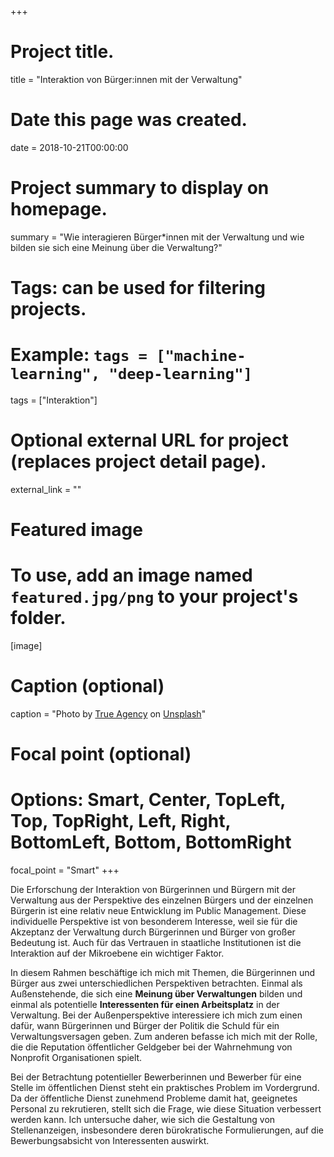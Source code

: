 +++
# Project title.
title = "Interaktion von Bürger:innen mit der Verwaltung"

# Date this page was created.
date = 2018-10-21T00:00:00

# Project summary to display on homepage.
summary = "Wie interagieren Bürger*innen mit der Verwaltung und wie bilden sie sich eine Meinung über die Verwaltung?"

# Tags: can be used for filtering projects.
# Example: `tags = ["machine-learning", "deep-learning"]`
tags = ["Interaktion"]

# Optional external URL for project (replaces project detail page).
external_link = ""

# Featured image
# To use, add an image named `featured.jpg/png` to your project's folder. 
[image]
  # Caption (optional)
  caption = "Photo by [True Agency](https://unsplash.com/@trueagency) on [Unsplash](https://unsplash.com/photos/JwP90y9wgr4)"
  
  # Focal point (optional)
  # Options: Smart, Center, TopLeft, Top, TopRight, Left, Right, BottomLeft, Bottom, BottomRight
  focal_point = "Smart"
+++


Die Erforschung der Interaktion von Bürgerinnen und Bürgern mit der Verwaltung aus der Perspektive des einzelnen Bürgers und der einzelnen Bürgerin ist eine relativ neue Entwicklung im Public Management. Diese individuelle Perspektive ist von besonderem Interesse, weil sie für die Akzeptanz der Verwaltung durch Bürgerinnen und Bürger von großer Bedeutung ist. Auch für das Vertrauen in staatliche Institutionen ist die Interaktion auf der Mikroebene ein wichtiger Faktor.

In diesem Rahmen beschäftige ich mich mit Themen, die Bürgerinnen und Bürger aus zwei unterschiedlichen Perspektiven betrachten. Einmal als Außenstehende, die sich eine **Meinung über Verwaltungen** bilden und einmal als potentielle **Interessenten für einen Arbeitsplatz** in der Verwaltung. Bei der Außenperspektive interessiere ich mich zum einen dafür, wann Bürgerinnen und Bürger der Politik die Schuld für ein Verwaltungsversagen geben. Zum anderen befasse ich mich mit der Rolle, die die Reputation öffentlicher Geldgeber bei der Wahrnehmung von Nonprofit Organisationen spielt. 

Bei der Betrachtung potentieller Bewerberinnen und Bewerber für eine Stelle im öffentlichen Dienst steht ein praktisches Problem im Vordergrund. Da der öffentliche Dienst zunehmend Probleme damit hat, geeignetes Personal zu rekrutieren, stellt sich die Frage, wie diese Situation verbessert werden kann. Ich untersuche daher, wie sich die Gestaltung von Stellenanzeigen, insbesondere deren bürokratische Formulierungen, auf die Bewerbungsabsicht von Interessenten auswirkt.
